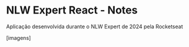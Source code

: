 # NLW Expert React - Notes

Aplicação desenvolvida durante o NLW Expert de 2024 pela Rocketseat


[imagens]
